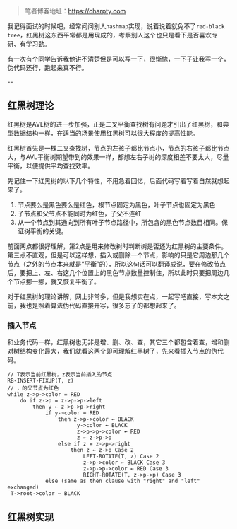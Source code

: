 > 笔者博客地址：https://charpty.com

我记得面试的时候吧，经常问问别人```hashmap```实现，说着说着就免不了```red-black tree```，红黑树这东西平常都是用现成的，考察别人这个也只是看下是否喜欢专研、有学习劲。

有一次有个同学告诉我他讲不清楚但是可以写一下，很惭愧，一下子让我写一个，伪代码还行，跑起来真不行。

--

## 红黑树理论
红黑树是AVL树的进一步加强，正是二叉平衡查找树有问题才引出了红黑树，和典型数据结构一样，在适当的场景使用红黑树可以很大程度的提高性能。

红黑树首先是一棵二叉查找树，节点的左孩子都比节点小，节点的右孩子都比节点大，与AVL平衡树期望带到的效果一样，都想左右子树的深度相差不要太大，尽量平衡，以便提供平均查找效率。

先记住一下红黑树的以下几个特性，不用急着回忆，后面代码写着写着自然就想起来了。

1. 节点要么是黑色要么是红色，根节点固定为黑色，叶子节点也固定为黑色
2. 子节点和父节点不能同时为红色，子父不连红
3. 从一个节点到其通向到所有叶子节点路径中，所包含的黑色节点数目相同。保证树平衡的关键。

前面两点都很好理解，第2点是用来修改树时判断树是否还为红黑树的主要条件。  
第三点不直观，但是可以这样想，插入或删除一个节点，影响的只是它周边那几个节点（之外的节点本来就是“平衡”的），所以这句话可以翻译成说，要在修改节点后，要把上、左、右这几个位置上的黑色节点数量控制住，所以此时只要把周边几个节点挪一挪，就又恢复平衡了。


对于红黑树的理论讲解，网上非常多，但是我想实在点，一起写吧直接，写本文之前，我也是照着算法伪代码直接开写，很多忘了的都想起来了。

### 插入节点
和业务代码一样，红黑树也无非是增、删、改、查，其它三个都包含着查，增和删对树结构变化最大，我们就看这两个即可理解红黑树了，先来看插入节点的伪代码。


```
// T表示当前红黑树，z表示当前插入的节点
RB-INSERT-FIXUP(T, z)
// ，的父节点为红色
while z->p->color = RED
 	do if z->p = z->p->p->left
 		then y ← z->p->p->right
 			if y->color = RED
 				then z->p->color ← BLACK
 					  y->color ← BLACK
 					  z->p->p->color ← RED
 					  z ← z->p->p
 				else if z = z->p->right
 					then z ← z->p Case 2
 						LEFT-ROTATE(T, z) Case 2
 						z->p->color ← BLACK Case 3
 						z->p->p->color ← RED Case 3
 						RIGHT-ROTATE(T, z->p->p) Case 3
 			else (same as then clause with "right" and "left" exchanged)
 T->root->color ← BLACK
```

## 红黑树实现